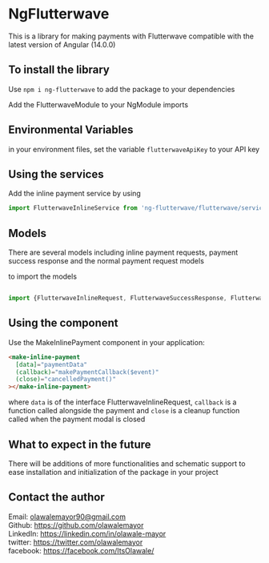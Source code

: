 # NgFlutterwave

This is a library for making payments with Flutterwave compatible with the latest version of Angular (14.0.0)

## To install the library

Use `npm i ng-flutterwave` to add the package to your dependencies

Add the FlutterwaveModule to your NgModule imports

## Environmental Variables

in your environment files, set the variable `flutterwaveApiKey` to your API key

## Using the services

Add the inline payment service by using

```javascript
import FlutterwaveInlineService from 'ng-flutterwave/flutterwave/services/inline.service'
```

## Models

There are several models including inline payment requests, payment success response and the normal payment request models

to import the models

```javascript

import {FlutterwaveInlineRequest, FlutterwaveSuccessResponse, FlutterwavePaymentRequest} from 'ng-flutterwave/models'

```

## Using the component

Use the MakeInlinePayment component in your application:

```html
<make-inline-payment
  [data]="paymentData"
  (callback)="makePaymentCallback($event)"
  (close)="cancelledPayment()"
></make-inline-payment>
```

where `data` is of the interface FlutterwaveInlineRequest, `callback` is a function called alongside the payment and `close` is a cleanup function called when the payment modal is closed

## What to expect in the future

There will be additions of more functionalities and schematic support to ease installation and initialization of the package in your project

## Contact the author

Email: olawalemayor90@gmail.com  
Github: <https://github.com/olawalemayor>  
LinkedIn: <https://linkedin.com/in/olawale-mayor>  
twitter: <https://twitter.com/olawalemayor>  
facebook: <https://facebook.com/ItsOlawale/>
